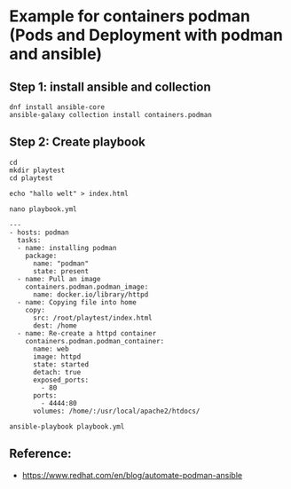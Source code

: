 # Example for containers podman (Pods and Deployment with podman and ansible)

## Step 1: install ansible and collection 

```
dnf install ansible-core 
ansible-galaxy collection install containers.podman
```

## Step 2: Create playbook 

```
cd
mkdir playtest
cd playtest
```

```
echo "hallo welt" > index.html 
```

```
nano playbook.yml
```

```
---
- hosts: podman
  tasks:
  - name: installing podman
    package:
      name: "podman"
      state: present
  - name: Pull an image
    containers.podman.podman_image:
      name: docker.io/library/httpd
  - name: Copying file into home
    copy:
      src: /root/playtest/index.html
      dest: /home
  - name: Re-create a httpd container
    containers.podman.podman_container:
      name: web
      image: httpd
      state: started
      detach: true
      exposed_ports:
        - 80
      ports:
        - 4444:80
      volumes: /home/:/usr/local/apache2/htdocs/
```

```
ansible-playbook playbook.yml
```


## Reference: 
  * https://www.redhat.com/en/blog/automate-podman-ansible
